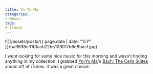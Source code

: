 ```yaml
---
title: Yo-Yo Ma
categories:
- Music
tags:
- iTunes
---
```


![](/assets/posts/{{ page.date | date: "%Y" }}/ba9638e31b1acb22b5109017b6e8bacf.jpg)
  



I went looking for some nice music for this morning and wasn't finding anything in my collection. I grabbed [Yo-Yo Ma](http://www.yo-yoma.com/)'s [Bach: The Cello Suites](http://www.amazon.com/dp/B0000029YB/?tag=thingelstad-20) album off of iTunes. It was a great choice.
